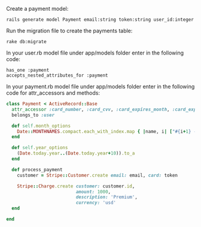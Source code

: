 Create a payment model:

    rails generate model Payment email:string token:string user_id:integer

Run the migration file to create the payments table:

    rake db:migrate

In your user.rb model file under app/models folder enter in the following code:

    has_one :payment 
    accepts_nested_attributes_for :payment

In your payment.rb model file under app/models folder enter in the following code for attr_accessors and methods:
```ruby
class Payment < ActiveRecord::Base
  attr_accessor :card_number, :card_cvv, :card_expires_month, :card_expires_year
  belongs_to :user

  def self.month_options
    Date::MONTHNAMES.compact.each_with_index.map { |name, i| ["#{i+1} - #{name}", i+1]}
  end

  def self.year_options
    (Date.today.year..(Date.today.year+10)).to_a
  end

  def process_payment
    customer = Stripe::Customer.create email: email, card: token

    Stripe::Charge.create customer: customer.id,
                          amount: 1000,
                          description: 'Premium',
                          currency: 'usd'
  end

end
```